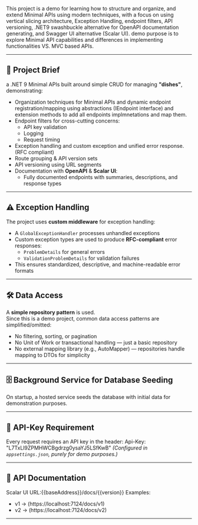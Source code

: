 This project is a demo for learning how to structure and organize, and extend Minimal APIs using modern techniques, with a focus on using vertical slicing architecture, Exception Handling, endpoint filters, API versioning, .NET9 swashbuckle alternative for OpenAPI documentation generating, and Swagger UI alternative (Scalar UI).
demo purpose is to explore Minimal API capabilities and differences in implementing functionalities VS. MVC based APIs.

---

## 📜 Project Brief
a .NET 9 Minimal APIs built around simple CRUD for managing **"dishes"**, demonstrating:

- Organization techniques for Minimal APIs and dynamic endpoint registration/mapping using abstractions (IEndpoint interface) and extension methods to add all endpoints implmnetations and map them.
- Endpoint filters for cross-cutting concerns:
  - API key validation
  - Logging
  - Request timing
- Exception handling and custom exception and unified error response. (RFC compliant)
- Route grouping & API version sets
- API versioning using URL segments
- Documentation with **OpenAPI** & **Scalar UI**:
  - Fully documented endpoints with summaries, descriptions, and response types

---

## ⚠ Exception Handling
The project uses **custom middleware** for exception handling:
- A `GlobalExceptionHandler` processes unhandled exceptions
- Custom exception types are used to produce **RFC-compliant** error responses:
  - `ProblemDetails` for general errors
  - `ValidationProblemDetails` for validation failures
- This ensures standardized, descriptive, and machine-readable error formats

---

## 🛠 Data Access
A **simple repository pattern** is used.  
Since this is a demo project, common data access patterns are simplified/omitted:
- No filtering, sorting, or pagination
- No Unit of Work or transactional handling — just a basic repository
- No external mapping library (e.g., AutoMapper) — repositories handle mapping to DTOs for simplicity

---

## 🗄 Background Service for Database Seeding
On startup, a hosted service seeds the database with initial data for demonstration purposes.

---

## 🔑 API-Key Requirement
Every request requires an API key in the header:
Api-Key: "L7TxLl9ZPMHWCBgdrzg0ysaYJ5LSfKwB"
*(Configured in `appsettings.json`, purely for demo purposes.)*

---

## 📄 API Documentation
Scalar UI URL:{{baseAddress}}/docs/{{version}}
Examples:
- v1 → (https://localhost:7124/docs/v1)  
- v2 → (https://localhost:7124/docs/v2)

---


